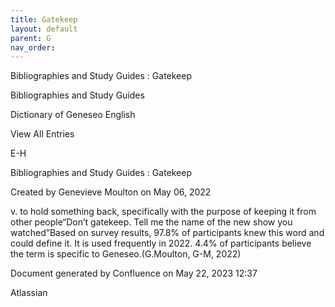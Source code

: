 ```yaml
---
title: Gatekeep
layout: default
parent: G
nav_order:
---
```


Bibliographies and Study Guides : Gatekeep

Bibliographies and Study Guides

Dictionary of Geneseo English

View All Entries

E-H

Bibliographies and Study Guides : Gatekeep

Created by  Genevieve Moulton on May 06, 2022

v. to hold something back, specifically with the purpose of keeping it from other people“Don’t gatekeep. Tell me the name of the new show you watched”Based on survey results, 97.8% of participants knew this word and could define it. It is used frequently in 2022. 4.4% of participants believe the term is specific to Geneseo.(G.Moulton, G-M, 2022)

Document generated by Confluence on May 22, 2023 12:37

Atlassian
